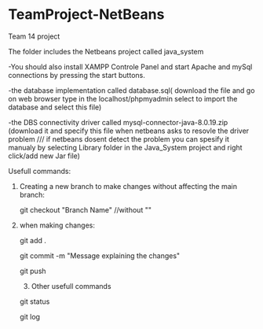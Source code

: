 # TeamProject-NetBeans
Team 14 project

The folder includes the Netbeans project called java_system
  
   -You should also install XAMPP Controle Panel and start Apache and mySql connections by pressing the start buttons.
  
  -the database implementation called database.sql( download the file and go on web browser type in the localhost/phpmyadmin select to import the database and select this file)
 
 -the DBS connectivity driver called mysql-connector-java-8.0.19.zip (download it and specify this file when netbeans asks to resovle the driver problem /// if netbeans dosent detect the problem you can spesify it manualy by selecting Library folder in the Java_System project and right click/add new Jar file)
  

  
Usefull commands:
1) Creating a new branch to make changes without affecting the main branch:
    
    git checkout "Branch Name" //without ""
2) when making changes:
   
   git add .
  
   git commit -m "Message explaining the changes"
   
   git push
   
   3) Other usefull commands
   
   git status
   
   git log
   
